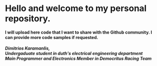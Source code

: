 <h1>Hello and welcome to my personal repository.</h1>
<h4>I will upload here code that I want to share with the Github community. I can provide more code samples if requested.</h4>
<h5>Dimitrios Karamanlis,<br>Undergaduate student in duth's electrical engineering department <br>Main Programmer and Electronics Member in Democritus Racing Team<br>

